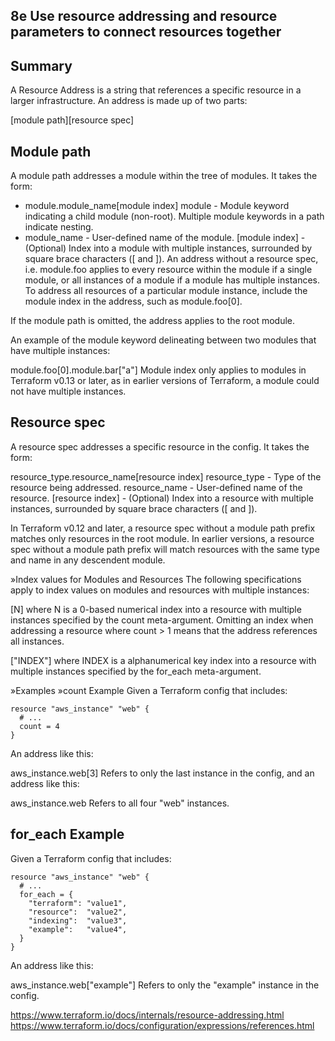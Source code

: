## 8e Use resource addressing and resource parameters to connect resources together

## Summary
A Resource Address is a string that references a specific resource in a larger infrastructure. An address is made up of two parts:

[module path][resource spec]

## Module path
A module path addresses a module within the tree of modules. It takes the form:

* module.module_name[module index]
module - Module keyword indicating a child module (non-root). Multiple module keywords in a path indicate nesting.
* module_name - User-defined name of the module.
[module index] - (Optional) Index into a module with multiple instances, surrounded by square brace characters ([ and ]).
An address without a resource spec, i.e. module.foo applies to every resource within the module if a single module, or all instances of a module if a module has multiple instances. To address all resources of a particular module instance, include the module index in the address, such as module.foo[0].

If the module path is omitted, the address applies to the root module.

An example of the module keyword delineating between two modules that have multiple instances:

module.foo[0].module.bar["a"]
Module index only applies to modules in Terraform v0.13 or later, as in earlier versions of Terraform, a module could not have multiple instances.

## Resource spec
A resource spec addresses a specific resource in the config. It takes the form:

resource_type.resource_name[resource index]
resource_type - Type of the resource being addressed.
resource_name - User-defined name of the resource.
[resource index] - (Optional) Index into a resource with multiple instances, surrounded by square brace characters ([ and ]).

In Terraform v0.12 and later, a resource spec without a module path prefix matches only resources in the root module. In earlier versions, a resource spec without a module path prefix will match resources with the same type and name in any descendent module.

»Index values for Modules and Resources
The following specifications apply to index values on modules and resources with multiple instances:

[N] where N is a 0-based numerical index into a resource with multiple instances specified by the count meta-argument. Omitting an index when addressing a resource where count > 1 means that the address references all instances.

["INDEX"] where INDEX is a alphanumerical key index into a resource with multiple instances specified by the for_each meta-argument.

»Examples
»count Example
Given a Terraform config that includes:

```
resource "aws_instance" "web" {
  # ...
  count = 4
}
```
An address like this:

aws_instance.web[3]
Refers to only the last instance in the config, and an address like this:

aws_instance.web
Refers to all four "web" instances.

## for_each Example
Given a Terraform config that includes:

```
resource "aws_instance" "web" {
  # ...
  for_each = {
    "terraform": "value1",
    "resource":  "value2",
    "indexing":  "value3",
    "example":   "value4",
  }
}
```

An address like this:

aws_instance.web["example"]
Refers to only the "example" instance in the config.

https://www.terraform.io/docs/internals/resource-addressing.html
https://www.terraform.io/docs/configuration/expressions/references.html